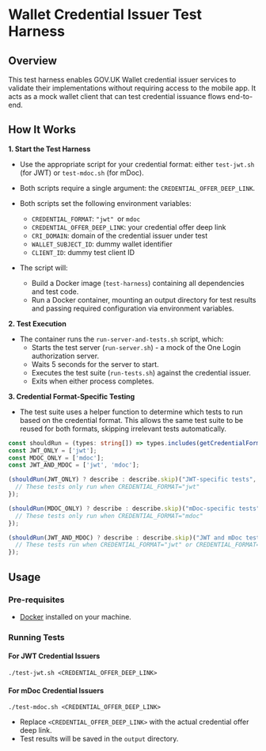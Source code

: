 # Wallet Credential Issuer Test Harness

## Overview

This test harness enables GOV.UK Wallet credential issuer services to validate their implementations without requiring access to the mobile app. It acts as a mock wallet client that can test credential issuance flows end-to-end.

## How It Works

**1. Start the Test Harness**
- Use the appropriate script for your credential format: either `test-jwt.sh` (for JWT) or `test-mdoc.sh` (for mDoc).
- Both scripts require a single argument: the `CREDENTIAL_OFFER_DEEP_LINK`.
- Both scripts set the following environment variables:
  - `CREDENTIAL_FORMAT`: `"jwt" `or `mdoc`
  - `CREDENTIAL_OFFER_DEEP_LINK`: your credential offer deep link
  - `CRI_DOMAIN`: domain of the credential issuer under test
  - `WALLET_SUBJECT_ID`: dummy wallet identifier
  - `CLIENT_ID`: dummy test client ID

- The script will:
   - Build a Docker image (`test-harness`) containing all dependencies and test code. 
   - Run a Docker container, mounting an output directory for test results and passing required configuration via environment variables.

**2. Test Execution**
- The container runs the `run-server-and-tests.sh` script, which:
   - Starts the test server (`run-server.sh`) - a mock of the One Login authorization server. 
   - Waits 5 seconds for the server to start. 
   - Executes the test suite (`run-tests.sh`) against the credential issuer. 
   - Exits when either process completes.

**3. Credential Format-Specific Testing**
- The test suite uses a helper function to determine which tests to run based on the credential format. This allows the same test suite to be reused for both formats, skipping irrelevant tests automatically.


```typescript
const shouldRun = (types: string[]) => types.includes(getCredentialFormat()); // CREDENTIAL_FORMAT environment variable
const JWT_ONLY = ['jwt'];
const MDOC_ONLY = ['mdoc'];
const JWT_AND_MDOC = ['jwt', 'mdoc'];

(shouldRun(JWT_ONLY) ? describe : describe.skip)("JWT-specific tests", () => {
  // These tests only run when CREDENTIAL_FORMAT="jwt"
});

(shouldRun(MDOC_ONLY) ? describe : describe.skip)("mDoc-specific tests", () => {
  // These tests only run when CREDENTIAL_FORMAT="mdoc"
});

(shouldRun(JWT_AND_MDOC) ? describe : describe.skip)("JWT and mDoc tests", () => {
  // These tests run when CREDENTIAL_FORMAT="jwt" or CREDENTIAL_FORMAT="mdoc"
});
```
## Usage

### Pre-requisites

- [Docker](https://docs.docker.com/get-docker/) installed on your machine.

### Running Tests

#### For JWT Credential Issuers

```
./test-jwt.sh <CREDENTIAL_OFFER_DEEP_LINK>
```

#### For mDoc Credential Issuers

```
./test-mdoc.sh <CREDENTIAL_OFFER_DEEP_LINK>
```

- Replace `<CREDENTIAL_OFFER_DEEP_LINK>` with the actual credential offer deep link.
- Test results will be saved in the `output` directory.
